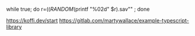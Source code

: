 while true; do r=$(( RANDOM % 15)); curl --location 'http://localhost:8080/getRawDatabaseImage' --form "file=@"/home/laurent/Documents/dev/savegame/HL-01-$(printf "%02d" $r).sav"" ; done



https://koffi.dev/start
https://gitlab.com/martywallace/example-typescript-library
